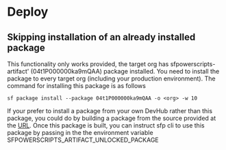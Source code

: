 # Deploy

## Skipping installation of an already installed package

This functionality only works provided, the target org has sfpowerscripts-artifact' (04t1P000000ka9mQAA) package installed. You need to install the package to every target org (including your production environment). The command for installing this package is as follows

```
sf package install --package 04t1P000000ka9mQAA -o <org> -w 10
```

If your prefer to install a package from your own DevHub rather than this package, you could do by building a package from the source provided at the [URL](https://github.com/Accenture/sfpowerscripts/tree/develop/prerequisites/sfpowerscripts-artifact). Once this package is built, you can instruct sfp cli to use this package by passing in the the environment variable SFPOWERSCRIPTS\_ARTIFACT\_UNLOCKED\_PACKAGE
